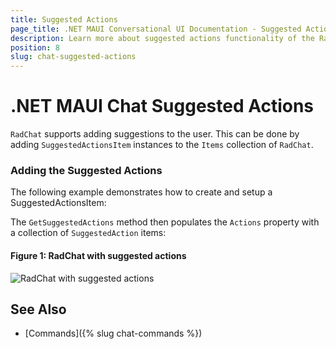 ```yaml
---
title: Suggested Actions
page_title: .NET MAUI Conversational UI Documentation - Suggested Actions
description: Learn more about suggested actions functionality of the RadChat
position: 8
slug: chat-suggested-actions
---
```


# .NET MAUI Chat Suggested Actions

`RadChat` supports adding suggestions to the user. This can be done by adding `SuggestedActionsItem` instances to the `Items` collection of `RadChat`.

### Adding the Suggested Actions 

The following example demonstrates how to create and setup a SuggestedActionsItem:

<snippet id='chat-suggested-actions-code' />

The `GetSuggestedActions` method then populates the `Actions` property with a collection of `SuggestedAction` items:

<snippet id='chat-suggested-actions-collection' />

#### Figure 1: RadChat with suggested actions

![RadChat with suggested actions](images/)

## See Also

- [Commands]({% slug chat-commands %})